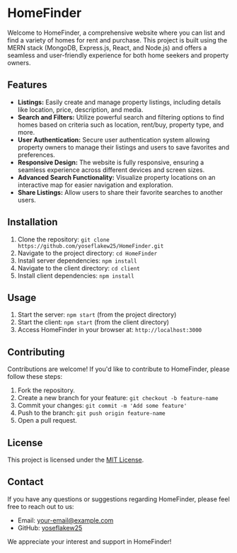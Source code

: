 # HomeFinder

Welcome to HomeFinder, a comprehensive website where you can list and find a variety of homes for rent and purchase. This project is built using the MERN stack (MongoDB, Express.js, React, and Node.js) and offers a seamless and user-friendly experience for both home seekers and property owners.

## Features

- **Listings:** Easily create and manage property listings, including details like location, price, description, and media.
- **Search and Filters:** Utilize powerful search and filtering options to find homes based on criteria such as location, rent/buy, property type, and more.
- **User Authentication:** Secure user authentication system allowing property owners to manage their listings and users to save favorites and preferences.
- **Responsive Design:** The website is fully responsive, ensuring a seamless experience across different devices and screen sizes.
- **Advanced Search Functionality:** Visualize property locations on an interactive map for easier navigation and exploration.
- **Share Listings:** Allow users to share their favorite searches to another users.
  
## Installation

1. Clone the repository: `git clone https://github.com/yoseflakew25/HomeFinder.git`
2. Navigate to the project directory: `cd HomeFinder`
3. Install server dependencies: `npm install`
4. Navigate to the client directory: `cd client`
5. Install client dependencies: `npm install`

## Usage

1. Start the server: `npm start` (from the project directory)
2. Start the client: `npm start` (from the client directory)
3. Access HomeFinder in your browser at: `http://localhost:3000`

## Contributing

Contributions are welcome! If you'd like to contribute to HomeFinder, please follow these steps:

1. Fork the repository.
2. Create a new branch for your feature: `git checkout -b feature-name`
3. Commit your changes: `git commit -m 'Add some feature'`
4. Push to the branch: `git push origin feature-name`
5. Open a pull request.

## License

This project is licensed under the [MIT License](LICENSE).

## Contact

If you have any questions or suggestions regarding HomeFinder, please feel free to reach out to us:

- Email: [your-email@example.com](mailto:your-email@example.com)
- GitHub: [yoseflakew25](https://github.com/yoseflakew25)

We appreciate your interest and support in HomeFinder!
